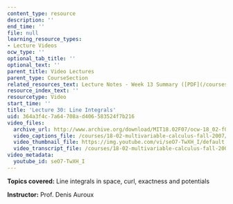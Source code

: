 ```yaml
---
content_type: resource
description: ''
end_time: ''
file: null
learning_resource_types:
- Lecture Videos
ocw_type: ''
optional_tab_title: ''
optional_text: ''
parent_title: Video Lectures
parent_type: CourseSection
related_resources_text: Lecture Notes - Week 13 Summary ([PDF](/courses/18-02-multivariable-calculus-fall-2007/resources/lec_week13))
resource_index_text: ''
resourcetype: Video
start_time: ''
title: 'Lecture 30: Line Integrals'
uid: 364a3f4c-7a64-708a-d406-583524f7b216
video_files:
  archive_url: http://www.archive.org/download/MIT18.02F07/ocw-18_02-f07-lec30_300k.mp4
  video_captions_file: /courses/18-02-multivariable-calculus-fall-2007/36bc6b7a88575ec8b632fd7e5651cbc9_seO7-TwXH_I.vtt
  video_thumbnail_file: https://img.youtube.com/vi/seO7-TwXH_I/default.jpg
  video_transcript_file: /courses/18-02-multivariable-calculus-fall-2007/d9a3cefd83872472a9c5df0f694d9439_seO7-TwXH_I.pdf
video_metadata:
  youtube_id: seO7-TwXH_I
---
```


**Topics covered:** Line integrals in space, curl, exactness and potentials

**Instructor:** Prof. Denis Auroux